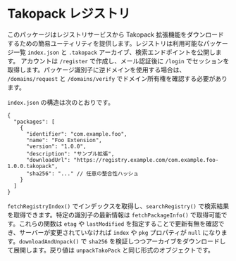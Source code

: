 # Takopack レジストリ

このパッケージはレジストリサービスから Takopack
拡張機能をダウンロードするための簡易ユーティリティを提供します。レジストリは利用可能なパッケージ一覧
`index.json` と `.takopack` アーカイブ、検索エンドポイントを公開します。
アカウントは `/register` で作成し、メール認証後に `/login`
でセッションを取得します。パッケージ識別子に逆ドメインを使用する場合は、
`/domains/request` と `/domains/verify`
でドメイン所有権を確認する必要があります。

`index.json` の構造は次のとおりです。

```jsonc
{
  "packages": [
    {
      "identifier": "com.example.foo",
      "name": "Foo Extension",
      "version": "1.0.0",
      "description": "サンプル拡張",
      "downloadUrl": "https://registry.example.com/com.example.foo-1.0.0.takopack",
      "sha256": "..." // 任意の整合性ハッシュ
    }
  ]
}
```

`fetchRegistryIndex()` でインデックスを取得し、`searchRegistry()`
で検索結果を取得できます。特定の識別子の最新情報は `fetchPackageInfo()`
で取得可能です。これらの関数は `etag` や `lastModified`
を指定することで更新有無を確認でき、サーバーが変更されていなければ `index` や
`pkg` プロパティが `null` になります。`downloadAndUnpack()` で `sha256`
を検証しつつアーカイブをダウンロードして展開します。戻り値は `unpackTakoPack`
と同じ形式のオブジェクトです。
